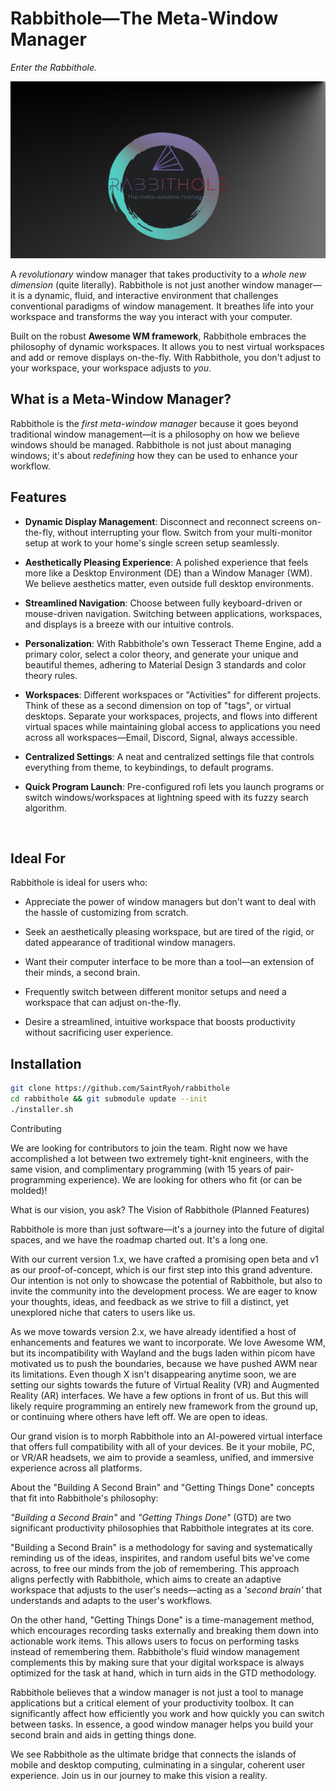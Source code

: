 # Rabbithole—The Meta-Window Manager
_Enter the Rabbithole._

![Rabbithole in action placeholder](https://github.com/SaintRyoh/rabbithole/blob/master/themes/rabbithole/wallpapers/rabbithole_logo4.png)

A _revolutionary_ window manager that takes productivity to a _whole new dimension_ (quite literally). Rabbithole is not just another window manager—it is a dynamic, fluid, and interactive environment that challenges conventional paradigms of window management. It breathes life into your workspace and transforms the way you interact with your computer.

Built on the robust **Awesome WM framework**, Rabbithole embraces the philosophy of dynamic workspaces. It allows you to nest virtual workspaces and add or remove displays on-the-fly. With Rabbithole, you don't adjust to your workspace, your workspace adjusts to _you_.

## What is a Meta-Window Manager?

<placeholder>

Rabbithole is the _first meta-window manager_ because it goes beyond traditional window management—it is a philosophy on how we believe windows should be managed. Rabbithole is not just about managing windows; it's about _redefining_ how they can be used to enhance your workflow.

## Features

- **Dynamic Display Management**: Disconnect and reconnect screens on-the-fly, without interrupting your flow. Switch from your multi-monitor setup at work to your home's single screen setup seamlessly.

- **Aesthetically Pleasing Experience**: A polished experience that feels more like a Desktop Environment (DE) than a Window Manager (WM). We believe aesthetics matter, even outside full desktop environments.

- **Streamlined Navigation**: Choose between fully keyboard-driven or mouse-driven navigation. Switching between applications, workspaces, and displays is a breeze with our intuitive controls.

- **Personalization**: With Rabbithole's own Tesseract Theme Engine, add a primary color, select a color theory, and generate your unique and beautiful themes, adhering to Material Design 3 standards and color theory rules.

- **Workspaces**: Different workspaces or "Activities" for different projects. Think of these as a second dimension on top of "tags", or virtual desktops. Separate your workspaces, projects, and flows into different virtual spaces while maintaining global access to applications you need across all workspaces—Email, Discord, Signal, always accessible.

- **Centralized Settings**: A neat and centralized settings file that controls everything from theme, to keybindings, to default programs.

- **Quick Program Launch**: Pre-configured rofi lets you launch programs or switch windows/workspaces at lightning speed with its fuzzy search algorithm.

<img placeholder>

## Ideal For

Rabbithole is ideal for users who:

- Appreciate the power of window managers but don't want to deal with the hassle of customizing from scratch.

- Seek an aesthetically pleasing workspace, but are tired of the rigid, or dated appearance of traditional window managers.

- Want their computer interface to be more than a tool—an extension of their minds, a second brain.

- Frequently switch between different monitor setups and need a workspace that can adjust on-the-fly.

- Desire a streamlined, intuitive workspace that boosts productivity without sacrificing user experience.

## Installation

```bash
git clone https://github.com/SaintRyoh/rabbithole
cd rabbithole && git submodule update --init
./installer.sh
```
Contributing

We are looking for contributors to join the team. Right now we have accomplished a lot between two extremely tight-knit engineers, with the same vision, and complimentary programming (with 15 years of pair-programming experience). We are looking for others who fit (or can be molded)!

What is our vision, you ask?
The Vision of Rabbithole (Planned Features)

<Vision image placeholder>

Rabbithole is more than just software—it's a journey into the future of digital spaces, and we have the roadmap charted out. It's a long one.

With our current version 1.x, we have crafted a promising open beta and v1 as our proof-of-concept, which is our first step into this grand adventure. Our intention is not only to showcase the potential of Rabbithole, but also to invite the community into the development process. We are eager to know your thoughts, ideas, and feedback as we strive to fill a distinct, yet unexplored niche that caters to users like us.

As we move towards version 2.x, we have already identified a host of enhancements and features we want to incorporate. We love Awesome WM, but its incompatibility with Wayland and the bugs laden within picom have motivated us to push the boundaries, because we have pushed AWM near its limitations. Even though X isn't disappearing anytime soon, we are setting our sights towards the future of Virtual Reality (VR) and Augmented Reality (AR) interfaces. We have a few options in front of us. But this will likely require programming an entirely new framework from the ground up, or continuing where others have left off. We are open to ideas.

Our grand vision is to morph Rabbithole into an AI-powered virtual interface that offers full compatibility with all of your devices. Be it your mobile, PC, or VR/AR headsets, we aim to provide a seamless, unified, and immersive experience across all platforms.

About the "Building A Second Brain" and "Getting Things Done" concepts that fit into Rabbithole's philosophy:

_"Building a Second Brain"_ and _"Getting Things Done"_ (GTD) are two significant productivity philosophies that Rabbithole integrates at its core. 

"Building a Second Brain" is a methodology for saving and systematically reminding us of the ideas, inspirites, and random useful bits we've come across, to free our minds from the job of remembering. This approach aligns perfectly with Rabbithole, which aims to create an adaptive workspace that adjusts to the user's needs—acting as a _'second brain'_ that understands and adapts to the user's workflows.

On the other hand, "Getting Things Done" is a time-management method, which encourages recording tasks externally and breaking them down into actionable work items. This allows users to focus on performing tasks instead of remembering them. Rabbithole's fluid window management complements this by making sure that your digital workspace is always optimized for the task at hand, which in turn aids in the GTD methodology.

Rabbithole believes that a window manager is not just a tool to manage applications but a critical element of your productivity toolbox. It can significantly affect how efficiently you work and how quickly you can switch between tasks. In essence, a good window manager helps you build your second brain and aids in getting things done.

We see Rabbithole as the ultimate bridge that connects the islands of mobile and desktop computing, culminating in a singular, coherent user experience. Join us in our journey to make this vision a reality.

